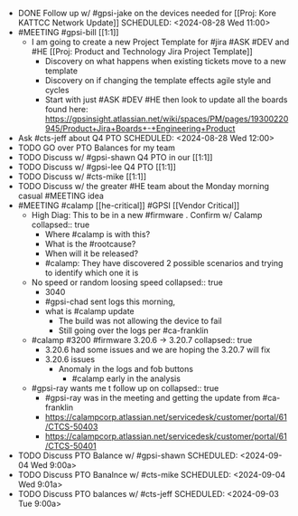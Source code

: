 - DONE Follow up w/ #gpsi-jake on the devices needed for [[Proj: Kore KATTCC Network Update]]
  SCHEDULED: <2024-08-28 Wed 11:00>
- #MEETING #gpsi-bill [[1:1]]
	- I am going to create a new Project Template for #jira #ASK #DEV and #HE [[Proj: Product and Technology Jira Project Template]]
		- Discovery on what happens when existing tickets move to a new template
		- Discovery on if changing the template effects agile style and cycles
		- Start with just #ASK #DEV #HE then look to update all the boards found here: https://gpsinsight.atlassian.net/wiki/spaces/PM/pages/19300220945/Product+Jira+Boards+-+Engineering+Product
- Ask #cts-jeff about Q4 PTO
  SCHEDULED: <2024-08-28 Wed 12:00>
- TODO GO over PTO Balances for my team
- TODO Discuss w/ #gpsi-shawn Q4 PTO in our [[1:1]]
- TODO  Discuss w/ #gpsi-lee Q4 PTO [[1:1]]
- TODO Discuss w/ #cts-mike [[1:1]]
- TODO Discuss w/ the greater #HE team about the Monday morning casual #MEETING idea
- #MEETING #calamp [[he-critical]] #GPSI [[Vendor Critical]]
	- High Diag: This to be in a new #firmware . Confirm w/ Calamp
	  collapsed:: true
		- Where #calamp is with this?
		- What is the #rootcause?
		- When will it be released?
		- #calamp: They have discovered 2 possible scenarios and trying to identify which one it is
	- No speed or random loosing speed
	  collapsed:: true
		- 3040
		- #gpsi-chad sent logs this morning,
		- what is #calamp update
			- The build was not allowing the device to fail
			- Still going over the logs per #ca-franklin
	- #calamp #3200 #firmware 3.20.6 -> 3.20.7
	  collapsed:: true
		- 3.20.6 had some issues and we are hoping the 3.20.7 will fix
		- 3.20.6 issues
			- Anomaly in the logs and fob buttons
				- #calamp early in the analysis
	- #gpsi-ray wants me t follow up on
	  collapsed:: true
		- #gpsi-ray was in the meeting and getting the update from #ca-franklin
		- https://calampcorp.atlassian.net/servicedesk/customer/portal/61/CTCS-50403
		- https://calampcorp.atlassian.net/servicedesk/customer/portal/61/CTCS-50401
- TODO Discuss PTO Balance w/ #gpsi-shawn 
  SCHEDULED: <2024-09-04 Wed 9:00a>
- TODO Discuss PTO Banalnce w/ #cts-mike
  SCHEDULED: <2024-09-04 Wed 9:01a>
- TODO Discuss PTO balances w/ #cts-jeff
  SCHEDULED: <2024-09-03 Tue 9:00a>